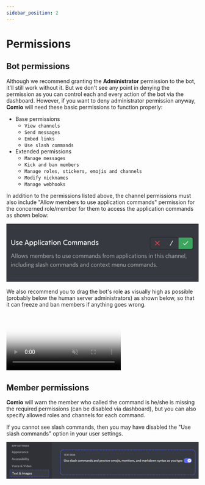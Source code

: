 ```yaml
---
sidebar_position: 2
---
```


# Permissions
## Bot permissions
Although we recommend granting the **Administrator** permission to the bot, it'll still work without it. But we don't see any point in denying the permission as you can control each and every action of the bot via the dashboard. However, if you want to deny administrator permission anyway, **Comio** will need these basic permissions to function properly:
- Base permissions
  - `View channels`
  - `Send messages`
  - `Embed links`
  - `Use slash commands`
- Extended permissions
  - `Manage messages`
  - `Kick and ban members`
  - `Manage roles, stickers, emojis and channels`
  - `Modify nicknames`
  - `Manage webhooks`

In addition to the permissions listed above, the channel permissions must also include "Allow members to use application commands" permission for the concerned role/member for them to access the application commands as shown below:

<img className="imgAuto smImg" alt="Channel settings for application commands" src="/img/docs/cef634be9994ad04cf3d5fc3ff9b2be4.png" />

We also recommend you to drag the bot's role as visually high as possible (probably below the human server administrators) as shown below, so that it can freeze and ban members if anything goes wrong.

<video className="videoPartial" autoPlay loop playsInline muted poster="/img/docs/posters/e312352dc42114dda64a9ed3c006bb44_poster.jpg">
  <source src="https://cdn.discordapp.com/attachments/864813125320441858/889583045030588488/e312352dc42114dda64a9ed3c006bb44.mp4" type="video/mp4" />
Your browser does not support videos.
</video>

## Member permissions
**Comio** will warn the member who called the command is he/she is missing the required permissions (can be disabled via dashboard), but you can also specify allowed roles and channels for each command.

If you cannot see slash commands, then you may have disabled the "Use slash commands" option in your user settings.

<img className="docImg" alt="User settings for slash commands" src="/img/docs/0f99fca0ac9ea66e198d02b9d65b0e35.png" />

